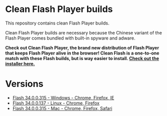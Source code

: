 # Clean Flash Player builds

This repository contains clean Flash Player builds.

Clean Flash Player builds are necessary because the Chinese variant of the Flash Player comes bundled with built-in spyware and adware.

**Check out Clean Flash Player, the brand new distribution of Flash Player that keeps Flash Player alive in the browser! Clean Flash is a one-to-one match with these Flash builds, but is way easier to install. [Check out the installer here.](https://gitlab.com/CleanFlash/installer)**

# Versions

- [Flash 34.0.0.315 - Windows - Chrome, Firefox, IE](https://github.com/darktohka/clean-flash-builds/releases/tag/v1.40)
- [Flash 34.0.0.137 - Linux - Chrome, Firefox](https://github.com/darktohka/clean-flash-builds/releases/tag/v1.7)
- [Flash 34.0.0.315 - Mac - Chrome, Firefox, Safari](https://github.com/darktohka/clean-flash-builds/releases/tag/v1.42)

